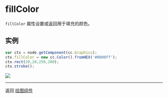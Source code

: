 # fillColor

`fillColor` 属性设置或返回用于填充的颜色。

## 实例

```javascript
var ctx = node.getComponent(cc.Graphics);
ctx.fillColor = new cc.Color().fromHEX('#0000ff');
ctx.rect(20,20,250,200);
ctx.stroke();
```

![](graphics/fillColor.png)

<hr>

返回 [绘图组件](index.md)
